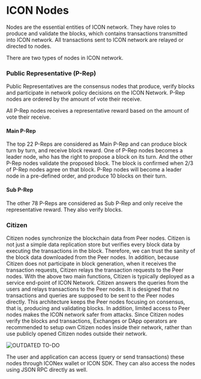 # ICON Nodes

Nodes are the essential entities of ICON network. They have roles to produce and validate the blocks, which contains transactions transmitted into ICON network. All transactions sent to ICON network are relayed or directed to nodes. 

There are two types of nodes in ICON network.

### Public Representative \(P-Rep\)

Public Representatives are the consensus nodes that produce, verify blocks and participate in network policy decisions on the ICON Network. P-Rep nodes are ordered by the amount of vote their receive.

All P-Rep nodes receives a representative reward based on the amount of vote their receive.

#### Main P-Rep

The top 22 P-Reps are considered as Main P-Rep and can produce block turn by turn, and receive block reward. One of P-Rep nodes becomes a leader node, who has the right to propose a block on its turn. And the other P-Rep nodes validate the proposed block. The block is confirmed when 2/3 of P-Rep nodes agree on that block. P-Rep nodes will become a leader node in a pre-defined order, and produce 10 blocks on their turn.

#### Sub P-Rep

The other 78 P-Reps are considered as Sub P-Rep and only receive the representative reward. They also verify blocks.

### Citizen

Citizen nodes synchronize the blockchain data from Peer nodes. Citizen is not just a simple data replication store but verifies every block data by executing the transactions in the block. Therefore, we can trust the sanity of the block data downloaded from the Peer nodes. In addition, because Citizen does not participate in block generation, when it receives the transaction requests, Citizen relays the transaction requests to the Peer nodes. With the above two main functions, Citizen is typically deployed as a service end-point of ICON Network. Citizen answers the queries from the users and relays transactions to the Peer nodes. It is designed that no transactions and queries are supposed to be sent to the Peer nodes directly. This architecture keeps the Peer nodes focusing on consensus, that is, producing and validating blocks. In addition, limited access to Peer nodes makes the ICON network safer from attacks. Since Citizen nodes verify the blocks and transactions, Exchanges or DApp operators are recommended to setup own Citizen nodes inside their network, rather than use publicly opened Citizen nodes outside their network.

![OUTDATED TO-DO](https://github.com/icon-project/documentation/blob/develop/icon-key-concepts/types_of_nodes.png?raw=true)

The user and application can access \(query or send transactions\) these nodes through ICONex wallet or ICON SDK. They can also access the nodes using JSON RPC directly as well.
